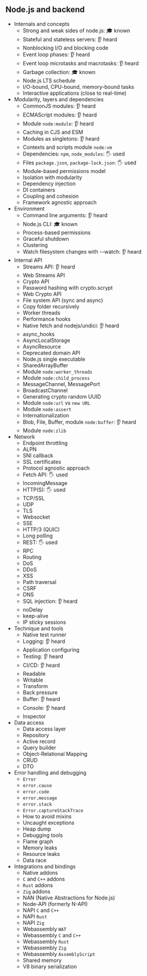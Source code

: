 ## Node.js and backend

- Internals and concepts
  - Strong and weak sides of node.js: 🎓 known
  - Stateful and stateless servers: 👂 heard
  - Nonblocking I/O and blocking code
  - Event loop phases: 👂 heard
  - Event loop microtasks and macrotasks: 👂 heard
  - Garbage collection: 🎓 known
  - Node.js LTS schedule
  - I/O-bound, CPU-bound, memory-bound tasks
  - Interactive applications (close to real-time)
- Modularity, layers and dependencies
  - CommonJS modules: 👂 heard
  - ECMAScript modules: 👂 heard
  - Module `node:module`: 👂 heard
  - Caching in CJS and ESM
  - Modules as singletons: 👂 heard
  - Contexts and scripts module `node:vm`
  - Dependencies: `npm`, `node_modules`: 🖐️ used
  - Files `package.json`, `package-lock.json`: 🖐️ used
  - Module-based permissions model
  - Isolation with modularity
  - Dependency injection
  - DI containers
  - Coupling and cohesion
  - Framework agnostic approach
- Environment
  - Command line arguments: 👂 heard
  - Node.js CLI: 🎓 known
  - Process-based permissions
  - Graceful shutdown
  - Clustering
  - Watch filesystem changes with --watch: 👂 heard
- Internal API
  - Streams API: 👂 heard
  - Web Streams API
  - Crypto API
  - Password hashing with crypto.scrypt
  - Web Crypto API
  - File system API (sync and async)
  - Copy folder recursively
  - Worker threads
  - Performance hooks
  - Native fetch and nodejs/undici: 👂 heard
  - async_hooks
  - AsyncLocalStorage
  - AsyncResource
  - Deprecated domain API
  - Node.js single executable
  - SharedArrayBuffer
  - Module `node:worker_threads`
  - Module `node:child_process`
  - MessageChannel, MessagePort
  - BroadcastChannel
  - Generating crypto random UUID
  - Module `node:url` vs `new URL`
  - Module `node:assert`
  - Internationalization
  - Blob, File, Buffer, module `node:buffer`: 👂 heard
  - Module `node:zlib`
- Network
  - Endpoint throttling
  - ALPN
  - SNI callback
  - SSL certificates
  - Protocol agnostic approach
  - Fetch API: 🖐️ used
  - IncomingMessage
  - HTTP(S): 🖐️ used
  - TCP/SSL
  - UDP
  - TLS
  - Websocket
  - SSE
  - HTTP/3 (QUIC)
  - Long polling
  - REST: 🖐️ used
  - RPC
  - Routing
  - DoS
  - DDoS
  - XSS
  - Path traversal
  - CSRF
  - DNS
  - SQL injection: 👂 heard
  - noDelay
  - keep-alive
  - IP sticky sessions
- Technique and tools
  - Native test runner
  - Logging: 👂 heard
  - Application configuring
  - Testing: 👂 heard
  - CI/CD: 👂 heard
  - Readable
  - Writable
  - Transform
  - Back pressure
  - Buffer: 👂 heard
  - Console: 👂 heard
  - Inspector
- Data access
  - Data access layer
  - Repository
  - Active record
  - Query builder
  - Object-Relational Mapping
  - CRUD
  - DTO
- Error handling and debugging
  - `Error`
  - `error.cause`
  - `error.code`
  - `error.message`
  - `error.stack`
  - `Error.captureStackTrace`
  - How to avoid mixins
  - Uncaught exceptions
  - Heap dump
  - Debugging tools
  - Flame graph
  - Memory leaks
  - Resource leaks
  - Data race
- Integrations and bindings
  - Native addons
  - `C` and `C++` addons
  - `Rust` addons
  - `Zig` addons
  - NAN (Native Abstractions for Node.js)
  - Node-API (formerly N-API)
  - NAPI `C` and `C++`
  - NAPI `Rust`
  - NAPI `Zig`
  - Webassembly `WAT`
  - Webassembly `C` and `C++`
  - Webassembly `Rust`
  - Webassembly `Zig`
  - Webassembly `AssemblyScript`
  - Shared memory
  - V8 binary serialization
